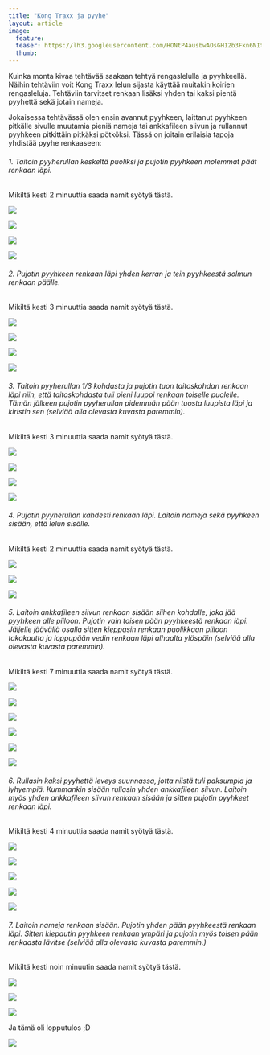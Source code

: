 ```yaml
---
title: "Kong Traxx ja pyyhe"
layout: article
image:
  feature:
  teaser: https://lh3.googleusercontent.com/HONtP4ausbwAOsGH12b3Fkn6NItlkgvv-4hEjTUtvAtCFwohm6Yg4yt44YSkPD7h99PAbBt9pPlo9U-T7-1ZTK30s6VIv-HtGH65XOWlWwiwcE_IxBt45nmPZKPAI5uK98YkxyRqGyBI3THsHNKI9jWvZ8Ejg3xIssETdABSfVujuV93EWu7m3bGHjpgWUR4JzCVaTsMlcfq6ddUw7Q8PYOMOWA0X8KAOqsluMLiP9sD_PxEFurpaSA6pzEZCUdk7HnesOvBy7iCTofoVvdYpu3xGM5UfdubvL7EN8ex-Gef1B_vrKKG0richTv3iucz8lER_pDxmFmYoo2D2MUtDuO2Wm45TKpmkhm-ZviSstAYtTowvgzsDsvFSkb2Il7RUljx0F8ofiiJvtrTtSrJ560NBKIKkJY8XKQNG9qPnmgna-Y2FthFLCS-Gr6Vw_X303eiW_NPvnVB_l490aiDKq4gQT4V6WdWLhCIyfbEYzweaNa10nBaqahcUDgNKMKJWRdeiZNCAqIN88FBFMlWJc1c-dXj5i6Kmhm4-dAF1Oo=w245
  thumb:
---
```


Kuinka monta kivaa tehtävää saakaan tehtyä rengaslelulla ja pyyhkeellä. Näihin tehtäviin voit Kong Traxx lelun sijasta käyttää muitakin koirien rengasleluja. Tehtäviin tarvitset renkaan lisäksi yhden tai kaksi pientä pyyhettä sekä jotain nameja. 

Jokaisessa tehtävässä olen ensin avannut pyyhkeen, laittanut pyyhkeen pitkälle sivulle muutamia pieniä nameja tai ankkafileen siivun ja rullannut pyyhkeen pitkittäin pitkäksi pötköksi. Tässä on joitain erilaisia tapoja yhdistää pyyhe renkaaseen:

###### 1. Taitoin pyyherullan keskeltä puoliksi ja pujotin pyyhkeen molemmat päät renkaan läpi.
Mikiltä kesti 2 minuuttia saada namit syötyä tästä.

[![](https://lh3.googleusercontent.com/484eda689hC3jbNfBDdc5zpmBe8xfhVv3DADGzLARrSRipbfJLHMLE2r7_416k6MjHrpGkkErKRiuWluaGDiEuCcTvCe4-hhwh_GqeQ2VDVXKFYsleOyK8Nzeio7-eeKB3aSIBhYFR4BPGtHYm4kOZHvV6kILFj8C6keNO3AZQ0-wljBHPu6_Y96xWehWBd79PQYD9JvkyM75yZt4CJxg5uHM15nj58HEtBzdokj2_-vrFhJzlN27cAFDRhaP2z6pZ4fpnNQ9TTB-FlgjySgYAq-4_i321cPDMF9M3sfqWRqsbFVAH0dzBywhpmlSxewzqoG9GHfX7m-Rujmehy6FHjff9DpxemVfmCLpNwb0pVQRiG1FedSm0zXmO4z2N8lyEpNy87HFlqK29mjVzoFmrLnA8yO3lG63lFmbUId8Kt6izr5YC_U5QOr8Mv_iV0BIOd1jBl7cqA6N1X8ROZNgX32svbw4bhV68W4YoOKz5IP8sLoFssITT2JnUpIvXOwYRlgoAMvLAh7ruptbq7t8gjxttdvTJEy4xf7z2N42Lc=w800)](https://lh3.googleusercontent.com/484eda689hC3jbNfBDdc5zpmBe8xfhVv3DADGzLARrSRipbfJLHMLE2r7_416k6MjHrpGkkErKRiuWluaGDiEuCcTvCe4-hhwh_GqeQ2VDVXKFYsleOyK8Nzeio7-eeKB3aSIBhYFR4BPGtHYm4kOZHvV6kILFj8C6keNO3AZQ0-wljBHPu6_Y96xWehWBd79PQYD9JvkyM75yZt4CJxg5uHM15nj58HEtBzdokj2_-vrFhJzlN27cAFDRhaP2z6pZ4fpnNQ9TTB-FlgjySgYAq-4_i321cPDMF9M3sfqWRqsbFVAH0dzBywhpmlSxewzqoG9GHfX7m-Rujmehy6FHjff9DpxemVfmCLpNwb0pVQRiG1FedSm0zXmO4z2N8lyEpNy87HFlqK29mjVzoFmrLnA8yO3lG63lFmbUId8Kt6izr5YC_U5QOr8Mv_iV0BIOd1jBl7cqA6N1X8ROZNgX32svbw4bhV68W4YoOKz5IP8sLoFssITT2JnUpIvXOwYRlgoAMvLAh7ruptbq7t8gjxttdvTJEy4xf7z2N42Lc=s0)

[![](https://lh3.googleusercontent.com/2mvB5eCd3yMuKkrq5n1SwzhGQdzVRG030nPb9Rv5lW5yNtSEAImUe9ncaMkvqe_uatq4YBXTeHD1hX6j-xubEAanS_nHHH9AMMHn9zLIA0hf0-hi4JE4kYpMZmIRLq6uN-B5MW-VFAdIkArvGLBGBGBWiDzHMPdECgbS_loWeojlPgukKDqlpHe6WqCpf7BtfyZdp_cbSvtcxB_Tz7ymmODLgAiGPdH6uDRayvhuFgWze34IvxRJ5uNtL-DTp-_8xX5PbRvsoJ1vmcLKNipqakFMjZ2l4Ao0QeigNLA0s80r6WTDmJQVUB3Bm651vA9MJCJe8yq28CBO_RihSWFJxzzmpvJR45eWwqzTvzIxgeERooajZdV5Ot0gACS2OgP-y3H4vczKnOD_ecsiQe3Dlw9ATL67IHa_BQyWLlNSt6wDhCUh00PdqPXkaWSRCPHecGMevIgnui1lidNti3OjRhI4ttelb8R96GsmCJLZh0Momv6aIWZ6ETMwZUbIbSu81eQdRMr2mn9Y6-X_KUT06OcXaNugyaAVfYswgwj8Hpg=w800)](https://lh3.googleusercontent.com/2mvB5eCd3yMuKkrq5n1SwzhGQdzVRG030nPb9Rv5lW5yNtSEAImUe9ncaMkvqe_uatq4YBXTeHD1hX6j-xubEAanS_nHHH9AMMHn9zLIA0hf0-hi4JE4kYpMZmIRLq6uN-B5MW-VFAdIkArvGLBGBGBWiDzHMPdECgbS_loWeojlPgukKDqlpHe6WqCpf7BtfyZdp_cbSvtcxB_Tz7ymmODLgAiGPdH6uDRayvhuFgWze34IvxRJ5uNtL-DTp-_8xX5PbRvsoJ1vmcLKNipqakFMjZ2l4Ao0QeigNLA0s80r6WTDmJQVUB3Bm651vA9MJCJe8yq28CBO_RihSWFJxzzmpvJR45eWwqzTvzIxgeERooajZdV5Ot0gACS2OgP-y3H4vczKnOD_ecsiQe3Dlw9ATL67IHa_BQyWLlNSt6wDhCUh00PdqPXkaWSRCPHecGMevIgnui1lidNti3OjRhI4ttelb8R96GsmCJLZh0Momv6aIWZ6ETMwZUbIbSu81eQdRMr2mn9Y6-X_KUT06OcXaNugyaAVfYswgwj8Hpg=s0)

[![](https://lh3.googleusercontent.com/tifiaUq8q8jXO-x_K3RVrf2PfV-nd8SUuhR7mhNuLwLjGYE-W5DluKT80OQhNk5HHMOklgcIjOV0XojbPPBNO2nFtAZk0ZetA0N-CaptgIzzq_AA_vxATAQNs6JXQ9h4PvbZAvdr_e1tPtVrmINnf2yzstB_dTTdgVrl0yNZoUaDTdosjQkrCF27DsPsX8qdNVGslUh0EPpvHef9s0FS30IGOAYxseWy09TOmtqyRuNhaP7GGr3ZZv7tAmRIMDtqru6uFebaau0scdsn4ThRklUbLe5TtNwdzTuSjP6GiA7hgYzPLsQpAlL-MKiKaClrxpv16lP_mw1Fe2TjmBERrnruSL4nwxDytjKqRuG1ysKm-ayUOWGKBJpsY8kbHCIP-RbTO05Gy-KPD1FnEJnzZbR9sSC_1nAdk7wc5TktkmJ31q5iPKSpwiQ00xXlE-gA__q4nZ7EjQmECeV_JNBLNcI4BfGNp19dp9W5QLEqdEuVhrLxRSb4Og5OF-k7uwpyYkj0afRJNUegIZSfobtrk-lSWqpWMltSS3BRR0NUIxs=w800)](https://lh3.googleusercontent.com/tifiaUq8q8jXO-x_K3RVrf2PfV-nd8SUuhR7mhNuLwLjGYE-W5DluKT80OQhNk5HHMOklgcIjOV0XojbPPBNO2nFtAZk0ZetA0N-CaptgIzzq_AA_vxATAQNs6JXQ9h4PvbZAvdr_e1tPtVrmINnf2yzstB_dTTdgVrl0yNZoUaDTdosjQkrCF27DsPsX8qdNVGslUh0EPpvHef9s0FS30IGOAYxseWy09TOmtqyRuNhaP7GGr3ZZv7tAmRIMDtqru6uFebaau0scdsn4ThRklUbLe5TtNwdzTuSjP6GiA7hgYzPLsQpAlL-MKiKaClrxpv16lP_mw1Fe2TjmBERrnruSL4nwxDytjKqRuG1ysKm-ayUOWGKBJpsY8kbHCIP-RbTO05Gy-KPD1FnEJnzZbR9sSC_1nAdk7wc5TktkmJ31q5iPKSpwiQ00xXlE-gA__q4nZ7EjQmECeV_JNBLNcI4BfGNp19dp9W5QLEqdEuVhrLxRSb4Og5OF-k7uwpyYkj0afRJNUegIZSfobtrk-lSWqpWMltSS3BRR0NUIxs=s0)

[![](https://lh3.googleusercontent.com/3SH40Zw4zjKtljJfUZDQuhrodPN0x_brGuVgsrZ7nMnQLZpsuSmIpsaQsLhBlPGUz8AG9hTFSXzYyVUMsZY2qe_5hFFMiMjsuCl3ufeYgfyXGfCyFHYhUW-uR8d2V7MgMxyIfckhJ9fE9iz_NCeKgKpDURNePtF8PQwDXkZhhTIcRzb49q0VAVNG61nQRyqDfifER0Bwmv9egYZuPSEICHBt0wC-y3rJEh1J3wvlR-IMzLEuPU8QZBN5LJ_oA-rNnb7mbfUfWGc2cISz3RlggXGTwmVVVI4gIfzoLzXIAih7Erb6OAEYvPZboZYT6Z-j5WIMXtQCWHUUAsPIcAxZ88c4SR5piTo7PHRbgs3Rw2z-Rqww8H3e1vUbo4RpcNveaXZILygWxCLTinXEd4x8jxNsDN93ycz91CB-R-LP8sfkc2U9Le15Z7y9Tw_HimNH9SHF7xrOgFthZz6Nd516cDv-dvZN1gYsNsUDJdY1A8whvf1K65pITMi9lflJ-eb9HwIEm45p2-UQthBAhI35TRN9tBJwGdz0BlYvEIXOZuE=w800)](https://lh3.googleusercontent.com/3SH40Zw4zjKtljJfUZDQuhrodPN0x_brGuVgsrZ7nMnQLZpsuSmIpsaQsLhBlPGUz8AG9hTFSXzYyVUMsZY2qe_5hFFMiMjsuCl3ufeYgfyXGfCyFHYhUW-uR8d2V7MgMxyIfckhJ9fE9iz_NCeKgKpDURNePtF8PQwDXkZhhTIcRzb49q0VAVNG61nQRyqDfifER0Bwmv9egYZuPSEICHBt0wC-y3rJEh1J3wvlR-IMzLEuPU8QZBN5LJ_oA-rNnb7mbfUfWGc2cISz3RlggXGTwmVVVI4gIfzoLzXIAih7Erb6OAEYvPZboZYT6Z-j5WIMXtQCWHUUAsPIcAxZ88c4SR5piTo7PHRbgs3Rw2z-Rqww8H3e1vUbo4RpcNveaXZILygWxCLTinXEd4x8jxNsDN93ycz91CB-R-LP8sfkc2U9Le15Z7y9Tw_HimNH9SHF7xrOgFthZz6Nd516cDv-dvZN1gYsNsUDJdY1A8whvf1K65pITMi9lflJ-eb9HwIEm45p2-UQthBAhI35TRN9tBJwGdz0BlYvEIXOZuE=s0)

###### 2. Pujotin pyyhkeen renkaan läpi yhden kerran ja tein pyyhkeestä solmun renkaan päälle.
Mikiltä kesti 3 minuuttia saada namit syötyä tästä.

[![](https://lh3.googleusercontent.com/exUpYYlSJ8yWVaOn9lsuSZkpkaSTDYIfCp7u6qfzxEGcxSF_fGDENTevTCFR2r6CoY08Qo5j7zKwsQy9Gi5DhESnXEQwOel0NSCQx8vmnZfj6iV06FaxA_O-277cYbza9YTSeVLN551ztx-SED0ozufPQkCLKV_cEGJ2L_Q1312JXg9SahskqsKRAvpBCMbT56_0PqcXOlJLlu2XSx55AbBp48HiOOlbSY8dm-_XAO4RSPeQQsI3rz2CC-_Ywi6lBDfKdS_Zft5V0LZa29pUe3zJSpb6oDsBaN3pmi1sXhqBmH0WG1fnrb55foYDPco7d4lJzXNMMYUrJWaftuj8pwUBBE6qXMOhtlg8DEXpCojbU-G1aB9WwU1JKPsg32tjdVHZxT5hI2LYu1qwtPkxhIEQ6NOB-upXkWgyXAb6xJQfdBq4n3N2690givNYLFql6qOqyyDJo5VSyvLiz6DhGAlMBv-gjpJ30CsH6_45V39kCuD0dTjWEWvV1GB3F4idpd3N_SGSR9zkQkXskzshI7oH_QLZSdQCEhuQcCyEeLs=w800)](https://lh3.googleusercontent.com/exUpYYlSJ8yWVaOn9lsuSZkpkaSTDYIfCp7u6qfzxEGcxSF_fGDENTevTCFR2r6CoY08Qo5j7zKwsQy9Gi5DhESnXEQwOel0NSCQx8vmnZfj6iV06FaxA_O-277cYbza9YTSeVLN551ztx-SED0ozufPQkCLKV_cEGJ2L_Q1312JXg9SahskqsKRAvpBCMbT56_0PqcXOlJLlu2XSx55AbBp48HiOOlbSY8dm-_XAO4RSPeQQsI3rz2CC-_Ywi6lBDfKdS_Zft5V0LZa29pUe3zJSpb6oDsBaN3pmi1sXhqBmH0WG1fnrb55foYDPco7d4lJzXNMMYUrJWaftuj8pwUBBE6qXMOhtlg8DEXpCojbU-G1aB9WwU1JKPsg32tjdVHZxT5hI2LYu1qwtPkxhIEQ6NOB-upXkWgyXAb6xJQfdBq4n3N2690givNYLFql6qOqyyDJo5VSyvLiz6DhGAlMBv-gjpJ30CsH6_45V39kCuD0dTjWEWvV1GB3F4idpd3N_SGSR9zkQkXskzshI7oH_QLZSdQCEhuQcCyEeLs=s0)

[![](https://lh3.googleusercontent.com/_fcjjHXyq36NMTyi8FP5GZgXITivxZO9oVVcdxiad7IFaOLMSDy83QNrOYUeyOQVPeoJ4SrGxPMpANpmzUjklDdLkGFK9RqYwf6VVINNteoNHIwvEtuDkjL9Wc6r6RTKlz36-KYJmu1FWwA2MnScbn2CPXBXWc2pceghByqeqEHU7NfCRdivfp2oN5bhnxyzuk5JFgUJXDTfPJtScm6eB43Kzlr9DPE9eQPNjqUtnyrUMUPAna6vfp7s7-lW2GeFcFq9LAf5ZanQOXbl_Ipi-0bsVds4IMJL-5x4xZso-Mk7QhZv5C_XxhukEDKaPVG70gKkHBIdONvVTxWFqJGJsYqwY7PRvWlfoQ_j6TwI6Ay50nqHWdJFxkc68Dllb9VhxS12SM9_i3vbWmIaDSujXvNCKBrVjyaLGP3kOMEPNX2JYuouxzS80bZ3FH0wCO4WN2U7orbaFUh3RORz2wQqnnPSyqTw9FZvMCxX7m61k2Ao3ctsnUqd-9df3AnX8ShUMxvjCwyXvPqE_WRpbFnake52iiGbx5eR_cYJemw-xt0=w800)](https://lh3.googleusercontent.com/_fcjjHXyq36NMTyi8FP5GZgXITivxZO9oVVcdxiad7IFaOLMSDy83QNrOYUeyOQVPeoJ4SrGxPMpANpmzUjklDdLkGFK9RqYwf6VVINNteoNHIwvEtuDkjL9Wc6r6RTKlz36-KYJmu1FWwA2MnScbn2CPXBXWc2pceghByqeqEHU7NfCRdivfp2oN5bhnxyzuk5JFgUJXDTfPJtScm6eB43Kzlr9DPE9eQPNjqUtnyrUMUPAna6vfp7s7-lW2GeFcFq9LAf5ZanQOXbl_Ipi-0bsVds4IMJL-5x4xZso-Mk7QhZv5C_XxhukEDKaPVG70gKkHBIdONvVTxWFqJGJsYqwY7PRvWlfoQ_j6TwI6Ay50nqHWdJFxkc68Dllb9VhxS12SM9_i3vbWmIaDSujXvNCKBrVjyaLGP3kOMEPNX2JYuouxzS80bZ3FH0wCO4WN2U7orbaFUh3RORz2wQqnnPSyqTw9FZvMCxX7m61k2Ao3ctsnUqd-9df3AnX8ShUMxvjCwyXvPqE_WRpbFnake52iiGbx5eR_cYJemw-xt0=s0)

[![](https://lh3.googleusercontent.com/aPeUwlJfp9hoaBjG0gx9Q_krLXu-NNqOPNUnnReGKLAfR1g8hsz-J2OfOn7lQw_Ndz5fSjJsU6LAM0IMnDsV-zlmkaBQcrYQPvHceqHsSDekqijU_DH7Ii7lVI6mnoY291Uc6FlTVc3nidFoBtyUz6tC0SqEKEN9h22E9dkawxgpns-nHpLT8T8R48_MVIiDFSPBnofy6_DVDFD2Ewyg1g8ELT8D3jlG9BVIiXsfEh6QqPK7hrQi3qhTdcw3wJHZQ9SqHptmYHM5HWR5XyqUS_BVsBMqGBeR6BuEDYDzektnJa6l_EI_IDlP7M4RE3X06iGSwJHo_9zjE1m1Qj5Nc0CfMTXQc4jU68K8cogljT9UlJjvb-IxjKdt9wD3OwV2ScMtJIKf1MHXawjzJobFRFq0Dwwnfmm8Fjt6fKjk9K9CHEgDmbr-TJUNsJ5Qa9GsqKdSvkNIAeb51XSbkOjCgIgQiDQot4iYkvQJGLh4fC4pEyR9erkjwH2RIaUetpJ6KTMDGAV-GK839DFOYPB5OCQixAEl53JNUjycUSTCLqU=w800)](https://lh3.googleusercontent.com/aPeUwlJfp9hoaBjG0gx9Q_krLXu-NNqOPNUnnReGKLAfR1g8hsz-J2OfOn7lQw_Ndz5fSjJsU6LAM0IMnDsV-zlmkaBQcrYQPvHceqHsSDekqijU_DH7Ii7lVI6mnoY291Uc6FlTVc3nidFoBtyUz6tC0SqEKEN9h22E9dkawxgpns-nHpLT8T8R48_MVIiDFSPBnofy6_DVDFD2Ewyg1g8ELT8D3jlG9BVIiXsfEh6QqPK7hrQi3qhTdcw3wJHZQ9SqHptmYHM5HWR5XyqUS_BVsBMqGBeR6BuEDYDzektnJa6l_EI_IDlP7M4RE3X06iGSwJHo_9zjE1m1Qj5Nc0CfMTXQc4jU68K8cogljT9UlJjvb-IxjKdt9wD3OwV2ScMtJIKf1MHXawjzJobFRFq0Dwwnfmm8Fjt6fKjk9K9CHEgDmbr-TJUNsJ5Qa9GsqKdSvkNIAeb51XSbkOjCgIgQiDQot4iYkvQJGLh4fC4pEyR9erkjwH2RIaUetpJ6KTMDGAV-GK839DFOYPB5OCQixAEl53JNUjycUSTCLqU=s0)

[![](https://lh3.googleusercontent.com/4nFTxIfuTfOJRExJHKBy6nxwGtDMID-AQz53-sB80wjhvtvYR9Vc1vXNLxWsoUV8HiyFE1T-kGUJ4Ltzu0BD6TFVp8yWcnQaaKzp5SpooakpE0MTmy_hkt23EQKmlSyrC2hG5muis94V7vwHEgyZGYvjYUwWJS6ocDTALbZgXz82fAZ1Ugo1ud6WiBR7lGuU4_o35V_3TNXK9hMND9dohdt45azK2A5IJrN6ir2hdeoWpvaDXMnUQKda4RecjD957ZRXlCxz2jMZV-32rMZnXrXIgjrtSZnPiav6GeiaPU3GPH4Q5vRyOjl4rBdmYMp3rrSzk_0tMqc536H2bz22QnupgvgAL4P-IpZwOlUid7iz-H0Ci2WOwhCfmyniYHBL5EZpN02hUyjgImw7u3mhGxLvHhaLkWL0kkLGk1QtBpIf3vRG6Q34J8CLYz46h0OTYTMaBZODEEsJM8rbxolOrIhFlg3wdEuz7ONVHvjT_W5JEL9UecURuIs_AAubbaEK0uVmEd9MVmhlP42Uelvwqnas_bb40_2F0yPQ_THscF4=w800)](https://lh3.googleusercontent.com/4nFTxIfuTfOJRExJHKBy6nxwGtDMID-AQz53-sB80wjhvtvYR9Vc1vXNLxWsoUV8HiyFE1T-kGUJ4Ltzu0BD6TFVp8yWcnQaaKzp5SpooakpE0MTmy_hkt23EQKmlSyrC2hG5muis94V7vwHEgyZGYvjYUwWJS6ocDTALbZgXz82fAZ1Ugo1ud6WiBR7lGuU4_o35V_3TNXK9hMND9dohdt45azK2A5IJrN6ir2hdeoWpvaDXMnUQKda4RecjD957ZRXlCxz2jMZV-32rMZnXrXIgjrtSZnPiav6GeiaPU3GPH4Q5vRyOjl4rBdmYMp3rrSzk_0tMqc536H2bz22QnupgvgAL4P-IpZwOlUid7iz-H0Ci2WOwhCfmyniYHBL5EZpN02hUyjgImw7u3mhGxLvHhaLkWL0kkLGk1QtBpIf3vRG6Q34J8CLYz46h0OTYTMaBZODEEsJM8rbxolOrIhFlg3wdEuz7ONVHvjT_W5JEL9UecURuIs_AAubbaEK0uVmEd9MVmhlP42Uelvwqnas_bb40_2F0yPQ_THscF4=s0)

###### 3. Taitoin pyyherullan 1/3 kohdasta ja pujotin tuon taitoskohdan renkaan läpi niin, että taitoskohdasta tuli pieni luuppi renkaan toiselle puolelle. Tämän jälkeen pujotin pyyherullan pidemmän pään tuosta luupista läpi ja kiristin sen (selviää alla olevasta kuvasta paremmin).
Mikiltä kesti 3 minuuttia saada namit syötyä tästä.

[![](https://lh3.googleusercontent.com/wRDRlHvP7EUvdl0QxKnXhAK7nL7fbAjWS64pKJFLFCdoAw6Slxmh_kUOCRS8BKxMvO8gZ_i4zIWKlNNz76-QPZBopNjsX732t5Kim6zK4DlFw402uVG_I0RlCZH2SD8MBzxuPYRvVLwCB4tqDtUef0L2-Rj8dGHMsNalNdL4UlZ_-cEU7nBg7i5m6AutPrhGCkNWmgMXUm87msgukpHMojq1DPm1Ui3-X0Xx8XCgvXU1huuq-vPp-KFovdZGiQifZ4ldQHFsohJWstjzzTiF6fNQ1JKI8qAGOyG5WbgO-J7wdI_wFj82uG-Z3sxAKs95ISj591SDtehXoa70tWpNDuKp33HsuX_c6ITqi1DySS80l4cFV4EEy603SSlJFj6hi1RU1-DOoWXwPkqVrKZPj2f7us7AxS1kIm81oQT9-7vl6towp-olcwaVvNqCXier_sFLltXOApYWdpcR9mCSQUWL_VaPPp4OhqI6X59aT1V0FD5pTivFN-lnrKuOPeBoWKLH780ZXZOfAfr8yJcDe_5-nZer1dsoxkdUNEWQ520=w800)](https://lh3.googleusercontent.com/wRDRlHvP7EUvdl0QxKnXhAK7nL7fbAjWS64pKJFLFCdoAw6Slxmh_kUOCRS8BKxMvO8gZ_i4zIWKlNNz76-QPZBopNjsX732t5Kim6zK4DlFw402uVG_I0RlCZH2SD8MBzxuPYRvVLwCB4tqDtUef0L2-Rj8dGHMsNalNdL4UlZ_-cEU7nBg7i5m6AutPrhGCkNWmgMXUm87msgukpHMojq1DPm1Ui3-X0Xx8XCgvXU1huuq-vPp-KFovdZGiQifZ4ldQHFsohJWstjzzTiF6fNQ1JKI8qAGOyG5WbgO-J7wdI_wFj82uG-Z3sxAKs95ISj591SDtehXoa70tWpNDuKp33HsuX_c6ITqi1DySS80l4cFV4EEy603SSlJFj6hi1RU1-DOoWXwPkqVrKZPj2f7us7AxS1kIm81oQT9-7vl6towp-olcwaVvNqCXier_sFLltXOApYWdpcR9mCSQUWL_VaPPp4OhqI6X59aT1V0FD5pTivFN-lnrKuOPeBoWKLH780ZXZOfAfr8yJcDe_5-nZer1dsoxkdUNEWQ520=s0)

[![](https://lh3.googleusercontent.com/Dw3mJ26HbxtS7OdGUByjqdd-BX9Ro51CdbCX-5cW6TM_sM4NDMOUnFfQDAEK7qCMh0yNgI2tOOjpPCOfVvKvN83I0oaO_eFwJOz6MjvzerxRhAxiXyHkGLK5qk-6S8jFFZIJ0EbZVnreNTr8rNSx3wqsRKlwP66WgGftzPTT1-5VK01DF3A1drWli3v0-_yi8R51gMYZw4oIjyUdB1RVsmwI9ZEN8yPJ70wEuF61p-lZbNbShavqQZvIiLHXOXPxIanoBC4M1Z9Vs9OA_fDsbLM6jZNDwD2sBfSXUxnt3SSpyIgj66G3V9nNeDrTRXWAHkfOJvYxLUqaoYqmO4nZKv-dzIS4dcuTZbc4CYHdjYLg9xKpmQ8JyoLs3IlpDYJVMZ5gTCrVdpZQzJ8EKskKy1Q21K0uc48qzt2XCvHbMNDzQ5X_tb3XLPYquBHeLMec7WLUs94pvWHudumqCdkOU46eyhVQYHReMkPsEnkhyUTP2MmQo-yXVWzT1wiHaTvIUJ0DEX2FR2FhHfxhfb811bJcf5SRbrhBaUBJI3QW8bU=w800)](https://lh3.googleusercontent.com/Dw3mJ26HbxtS7OdGUByjqdd-BX9Ro51CdbCX-5cW6TM_sM4NDMOUnFfQDAEK7qCMh0yNgI2tOOjpPCOfVvKvN83I0oaO_eFwJOz6MjvzerxRhAxiXyHkGLK5qk-6S8jFFZIJ0EbZVnreNTr8rNSx3wqsRKlwP66WgGftzPTT1-5VK01DF3A1drWli3v0-_yi8R51gMYZw4oIjyUdB1RVsmwI9ZEN8yPJ70wEuF61p-lZbNbShavqQZvIiLHXOXPxIanoBC4M1Z9Vs9OA_fDsbLM6jZNDwD2sBfSXUxnt3SSpyIgj66G3V9nNeDrTRXWAHkfOJvYxLUqaoYqmO4nZKv-dzIS4dcuTZbc4CYHdjYLg9xKpmQ8JyoLs3IlpDYJVMZ5gTCrVdpZQzJ8EKskKy1Q21K0uc48qzt2XCvHbMNDzQ5X_tb3XLPYquBHeLMec7WLUs94pvWHudumqCdkOU46eyhVQYHReMkPsEnkhyUTP2MmQo-yXVWzT1wiHaTvIUJ0DEX2FR2FhHfxhfb811bJcf5SRbrhBaUBJI3QW8bU=s0)

[![](https://lh3.googleusercontent.com/DwGVq0Flz8eMsgwxvVGli-Ocq8sTyoYOqy5YDM7o60beQabG4ZjTVX3FaRPMjI8ktYOVwSffdihFrTOL8E4KnBxY5OE5lhyJrfvzmJPOyRB0EMQU3ExONxvNOXhGQaI2SlvyI0ujwDSdOMWuY0D3VHiPEGY3GtP0Y-RpC8IH0A32TfMggst8U1aY40w_g9LtETAl0mv2a4YSNhwmO6bM3ZuKJ3YE_kyiH8sbay6UQ-0VsXm2FAuqPNhc2t3lLjTLbp5Q5d17mHuw0r1n_fu7z7FErNEiQXBhX9RiTkdwwFbGB9Azq813Ju6MQaUfLOdD1VZpaRUAQu8r2dHKWEvAzIEKFrnkkSuhIARmIPqtzSfMiatuUO9yH6CUXZPSwQIvrvWwPWd4F_PWMmKiujvKNxMAKXag6rki7vo0Q9sqPfsxbyu_0-oNjjAYEGnubZhUdY4Q89DXX37isG5FciQfBJ36DwoDX5Lg4SxHFV4hRSr2-UGDi3N6y2dF8gR8FjKdAonmFIe37v05w_RQwbxdS31nXZsSr5gzQDbBAVs5VJU=w800)](https://lh3.googleusercontent.com/DwGVq0Flz8eMsgwxvVGli-Ocq8sTyoYOqy5YDM7o60beQabG4ZjTVX3FaRPMjI8ktYOVwSffdihFrTOL8E4KnBxY5OE5lhyJrfvzmJPOyRB0EMQU3ExONxvNOXhGQaI2SlvyI0ujwDSdOMWuY0D3VHiPEGY3GtP0Y-RpC8IH0A32TfMggst8U1aY40w_g9LtETAl0mv2a4YSNhwmO6bM3ZuKJ3YE_kyiH8sbay6UQ-0VsXm2FAuqPNhc2t3lLjTLbp5Q5d17mHuw0r1n_fu7z7FErNEiQXBhX9RiTkdwwFbGB9Azq813Ju6MQaUfLOdD1VZpaRUAQu8r2dHKWEvAzIEKFrnkkSuhIARmIPqtzSfMiatuUO9yH6CUXZPSwQIvrvWwPWd4F_PWMmKiujvKNxMAKXag6rki7vo0Q9sqPfsxbyu_0-oNjjAYEGnubZhUdY4Q89DXX37isG5FciQfBJ36DwoDX5Lg4SxHFV4hRSr2-UGDi3N6y2dF8gR8FjKdAonmFIe37v05w_RQwbxdS31nXZsSr5gzQDbBAVs5VJU=s0)

[![](https://lh3.googleusercontent.com/bAXj7YDSXZnSJoq_N0st5Qk7FeVITOSOhBSQLUTWaQfWIr9u2hWtLP37hBH_vFvCkFe9ZJ5FNx4rFScYCe4YMaZXp--TsF5ilTOE_7xOi3TL0YQpQvODmzGAZ-hCfNiGd7u5too-ox9UFhMTd6zNswWbiLkuVfuYB1KqY71HNy_-sXcDd4ls9dpcccOflYBY6HPRPCsK7BMcY2KMpnwTWwOiz5FWjMC-iWVv-YLKePjdqRzyPYE4oLmNNvg7JxjkXnXMHHP92kwEWezCDqQbotRVF7bOyhH5OElOJ53oj1aSPGreIycu5Ap9Oe1PLUaP-HWMHZRgAYgremQ13lIiqLPE9uTeDuGcDE5mguLZqb31byYtKNlc0osfmhrUvw3DcMc8xB43CeEES_h5s-Ob6NDtgBVS0XNVqBWAUN6Dc9ReKgR5MNU2NFE_LJ-YxXxDjwfhyKzovZiXnj0dNNumOEZvg0gHxcKqZOQx8DJ-geZieHd5ctG00DNDqDjx_4QWE39XR_tCxbypNqWPPlyM6clDmNwHr3JOEZpKj-tNFyw=w800)](https://lh3.googleusercontent.com/bAXj7YDSXZnSJoq_N0st5Qk7FeVITOSOhBSQLUTWaQfWIr9u2hWtLP37hBH_vFvCkFe9ZJ5FNx4rFScYCe4YMaZXp--TsF5ilTOE_7xOi3TL0YQpQvODmzGAZ-hCfNiGd7u5too-ox9UFhMTd6zNswWbiLkuVfuYB1KqY71HNy_-sXcDd4ls9dpcccOflYBY6HPRPCsK7BMcY2KMpnwTWwOiz5FWjMC-iWVv-YLKePjdqRzyPYE4oLmNNvg7JxjkXnXMHHP92kwEWezCDqQbotRVF7bOyhH5OElOJ53oj1aSPGreIycu5Ap9Oe1PLUaP-HWMHZRgAYgremQ13lIiqLPE9uTeDuGcDE5mguLZqb31byYtKNlc0osfmhrUvw3DcMc8xB43CeEES_h5s-Ob6NDtgBVS0XNVqBWAUN6Dc9ReKgR5MNU2NFE_LJ-YxXxDjwfhyKzovZiXnj0dNNumOEZvg0gHxcKqZOQx8DJ-geZieHd5ctG00DNDqDjx_4QWE39XR_tCxbypNqWPPlyM6clDmNwHr3JOEZpKj-tNFyw=s0)

###### 4. Pujotin pyyherullan kahdesti renkaan läpi. Laitoin nameja sekä pyyhkeen sisään, että lelun sisälle.
Mikiltä kesti 2 minuuttia saada namit syötyä tästä.

[![](https://lh3.googleusercontent.com/znYvwX_464DxCDG7_ifpUeYp3nT633BbywKYatNL7JWTUBoALA9bW80UpWxDROkRbbB2_V-Yd4AVfqwof6bS3tDy0dw3uUXBNxgAIocDPala6AVxSrLjdUJ0yZJ_GvWubXWQjGrLksHYxjn6G3rvHdQC8pzL6Fjw4ba5QtPBKSfDfiuaYIkJyFtpwDYZIw1397wk69PjQIfcIKqqU6gg7Roi0xe-TKBVQE7OSNaIEaGbWo4E5XbdYpXqHgPKq8jR0o6g-UIrQ2OplEq1CKb_T9pc4uxpILsLF6AZqCqIixelZRP5cYioDiTIcaSmsL1i_NY50ZtyeMGZus2vesOnTEKJlKohvjpd386bKAnm9dFx7pmccXuZdWIpgDNo2Gw5aLDnz7R_1fCvxTGa9GV2sG0celzCviI2ydWaH5T2ZfMbDRTcni9wFYQsFOJlkz6qy5JU8wzJb9o9IyVu2pkTMzflDEkAqwehexsKboz901fDLDp45_dXPOico0uplezLhNbqGEyNF1Ml5d8wB4UhgBFfjmI4YyMnmAQsOGHjBHI=w800)](https://lh3.googleusercontent.com/znYvwX_464DxCDG7_ifpUeYp3nT633BbywKYatNL7JWTUBoALA9bW80UpWxDROkRbbB2_V-Yd4AVfqwof6bS3tDy0dw3uUXBNxgAIocDPala6AVxSrLjdUJ0yZJ_GvWubXWQjGrLksHYxjn6G3rvHdQC8pzL6Fjw4ba5QtPBKSfDfiuaYIkJyFtpwDYZIw1397wk69PjQIfcIKqqU6gg7Roi0xe-TKBVQE7OSNaIEaGbWo4E5XbdYpXqHgPKq8jR0o6g-UIrQ2OplEq1CKb_T9pc4uxpILsLF6AZqCqIixelZRP5cYioDiTIcaSmsL1i_NY50ZtyeMGZus2vesOnTEKJlKohvjpd386bKAnm9dFx7pmccXuZdWIpgDNo2Gw5aLDnz7R_1fCvxTGa9GV2sG0celzCviI2ydWaH5T2ZfMbDRTcni9wFYQsFOJlkz6qy5JU8wzJb9o9IyVu2pkTMzflDEkAqwehexsKboz901fDLDp45_dXPOico0uplezLhNbqGEyNF1Ml5d8wB4UhgBFfjmI4YyMnmAQsOGHjBHI=s0)

[![](https://lh3.googleusercontent.com/NNN9gDXIkGMwLMysdZ_eUxEojEIOSNwJo52WXxRh6Y0zUdnpxuAQiULJAybwf8sx21_-HRe8KBYdJf203VU13kaDcjxqeFIA4OhDorBPVHAGRYccCUhvTOibqfG8_VzkTGV0lyFnK9_zqBMnezMI_chc-yiMmluT9nbVqc4RZywHRtdsa0H3g51--_HPOxUb215YgSNvrJrdh7i8tDUsQY__Ey5bFcOrTARSX4sk77tVbZ7ZizEo1uQDOUi8cgUw-HHmdLiLMvFe6ifX-G2hpZValw9GJX_2oSQaKftrXKiPIee00vDCwFKrh3WRQkA6hsUN4ylO3CHMXh_dTWjKpfLfUEk7Dt36fLNSg23f1OYeMh_nd-wjJOlmVGJbrsNl09G1chazr87zDIpQFcGxoN9TrHUi-hkmCCs7sefu1fmFm9mLyHvbLX_m9yybSxdgXYTDHFkjXDesm0a53m0yfM-RL76HXRH0CyZulxEx4SGcK-D8pdymq7-3t1689tfxiKTaTyG7FIRR31kagPz3EON-WMSr0A7aDNwdfM0q1HU=w800)](https://lh3.googleusercontent.com/NNN9gDXIkGMwLMysdZ_eUxEojEIOSNwJo52WXxRh6Y0zUdnpxuAQiULJAybwf8sx21_-HRe8KBYdJf203VU13kaDcjxqeFIA4OhDorBPVHAGRYccCUhvTOibqfG8_VzkTGV0lyFnK9_zqBMnezMI_chc-yiMmluT9nbVqc4RZywHRtdsa0H3g51--_HPOxUb215YgSNvrJrdh7i8tDUsQY__Ey5bFcOrTARSX4sk77tVbZ7ZizEo1uQDOUi8cgUw-HHmdLiLMvFe6ifX-G2hpZValw9GJX_2oSQaKftrXKiPIee00vDCwFKrh3WRQkA6hsUN4ylO3CHMXh_dTWjKpfLfUEk7Dt36fLNSg23f1OYeMh_nd-wjJOlmVGJbrsNl09G1chazr87zDIpQFcGxoN9TrHUi-hkmCCs7sefu1fmFm9mLyHvbLX_m9yybSxdgXYTDHFkjXDesm0a53m0yfM-RL76HXRH0CyZulxEx4SGcK-D8pdymq7-3t1689tfxiKTaTyG7FIRR31kagPz3EON-WMSr0A7aDNwdfM0q1HU=s0)

[![](https://lh3.googleusercontent.com/xd-Hlv6FzS1dsbXaT0iFyQNlJtKVduhf-zoVjYycE3oiM2sh3rt5uGzHUOaob5uL-6MLKANmO_gkgFCkgULPaU-RwQcWjPrz4A8ixnxML3DpMi3saAIWr5MNOsvuU7z5kgOjRZsh65xuWNIqgTYVVH5ur8h0ZTrhxBB-AnnSBRYfT_K8721o642AZbZvRR1MGWZbd7fpWF2erxJEJPsjrkp4zOIqaQ13y7OFyQXof2IiYS9Ln2M0Aj7m9tUZpmJEreGXMuGP-iHN6RjJMmCDm4z1PuDQuEwu_yz19m4bmLTe0oZ5sXXngQmwhCKs5SCBlkVKX7c59Rb7Sz1ivcL6nAE87vtBFZsjR3_GvSR3x9LOz1mFIPQ9V9s8RlEMDxooFNQd6Su3EuNG_53ZDXwuOWgbDB8nDdAmQrYgVLZi33pdxg8sDxKkfLAokOnO7PN2NK8lPCCghBAl8KJTllR_VwMxf-RLAeURhaYAgSbu5c1UY_g555tLnVYMkwHHy0zBcdwMz8J09r23fUvWyhQvIoPgH3E97jt04lMxFJbNLPU=w800)](https://lh3.googleusercontent.com/xd-Hlv6FzS1dsbXaT0iFyQNlJtKVduhf-zoVjYycE3oiM2sh3rt5uGzHUOaob5uL-6MLKANmO_gkgFCkgULPaU-RwQcWjPrz4A8ixnxML3DpMi3saAIWr5MNOsvuU7z5kgOjRZsh65xuWNIqgTYVVH5ur8h0ZTrhxBB-AnnSBRYfT_K8721o642AZbZvRR1MGWZbd7fpWF2erxJEJPsjrkp4zOIqaQ13y7OFyQXof2IiYS9Ln2M0Aj7m9tUZpmJEreGXMuGP-iHN6RjJMmCDm4z1PuDQuEwu_yz19m4bmLTe0oZ5sXXngQmwhCKs5SCBlkVKX7c59Rb7Sz1ivcL6nAE87vtBFZsjR3_GvSR3x9LOz1mFIPQ9V9s8RlEMDxooFNQd6Su3EuNG_53ZDXwuOWgbDB8nDdAmQrYgVLZi33pdxg8sDxKkfLAokOnO7PN2NK8lPCCghBAl8KJTllR_VwMxf-RLAeURhaYAgSbu5c1UY_g555tLnVYMkwHHy0zBcdwMz8J09r23fUvWyhQvIoPgH3E97jt04lMxFJbNLPU=s0)

###### 5. Laitoin ankkafileen siivun renkaan sisään siihen kohdalle, joka jää pyyhkeen alle piiloon. Pujotin vain toisen pään pyyhkeestä renkaan läpi. Jäljelle jäävällä osalla sitten kieppasin renkaan puolikkaan piiloon takakautta ja loppupään vedin renkaan läpi alhaalta ylöspäin (selviää alla olevasta kuvasta paremmin).
Mikiltä kesti 7 minuuttia saada namit syötyä tästä.

[![](https://lh3.googleusercontent.com/9S7stPQIa5SUzrmykB3hmdCyUI6Q_2JGYLe7QePVd88YWVQnzKku8Zjd19VPxA6zgTx_lthqn9CMzcQufOS4A-YzQBM_gE55e-P5Pj7oL3iJ7ZRcbYmc_Yy3bXNemj6KPdFpJiPu-zA_e6Pyv48oT_YXdesDsXcm5TpDKBHpgT4uG_fkLZnh2Ax_NM3gL8cZAIp-SwoAV4FIBlqitNuUO_hnHxSiKQUzrsEo2-m2TWo3Gxi_HCgy-CWvts8aME5z4B6SLOweG-s8gBJLRz2h49kzVOnO_yJbhAvceccxLcsJp6Wy48v1cvXZ8dQMjd67eqWq4rWy2Wa_pnTIOI4Oe_8pcck74YhXBZGCi5dTKTyrPS_i36eDjhe7PfbIqDi5bg3l1KdBqfvz5zvG6aLWkPMNj0Xl2lFLvQFhLDkJp26yC7Q-Kzynpvvb_sxDZTFrkAh_sEXoySNTVtJZ0euI-qA6N8b-L9O_8dzKwTo3UPeGe1luk5aLGr2ju4KGAkc80Pw7e3RvZnhsJZhLX9PoAYjUbfkxHGOoGm968g9pIOw=w800)](https://lh3.googleusercontent.com/9S7stPQIa5SUzrmykB3hmdCyUI6Q_2JGYLe7QePVd88YWVQnzKku8Zjd19VPxA6zgTx_lthqn9CMzcQufOS4A-YzQBM_gE55e-P5Pj7oL3iJ7ZRcbYmc_Yy3bXNemj6KPdFpJiPu-zA_e6Pyv48oT_YXdesDsXcm5TpDKBHpgT4uG_fkLZnh2Ax_NM3gL8cZAIp-SwoAV4FIBlqitNuUO_hnHxSiKQUzrsEo2-m2TWo3Gxi_HCgy-CWvts8aME5z4B6SLOweG-s8gBJLRz2h49kzVOnO_yJbhAvceccxLcsJp6Wy48v1cvXZ8dQMjd67eqWq4rWy2Wa_pnTIOI4Oe_8pcck74YhXBZGCi5dTKTyrPS_i36eDjhe7PfbIqDi5bg3l1KdBqfvz5zvG6aLWkPMNj0Xl2lFLvQFhLDkJp26yC7Q-Kzynpvvb_sxDZTFrkAh_sEXoySNTVtJZ0euI-qA6N8b-L9O_8dzKwTo3UPeGe1luk5aLGr2ju4KGAkc80Pw7e3RvZnhsJZhLX9PoAYjUbfkxHGOoGm968g9pIOw=s0)

[![](https://lh3.googleusercontent.com/AUHGzi4FzhgaJ4lGHGDbVTm2MnF-sNwy1E-Kr7TZRTobwP90EWkqhQENv3ewlAVxXTOyb6c4SDA3EQPvqwGSv3cO3nLdB9BhpaKUqoDCt_AGDDWoTzsYxyHD_Y2duWFWsNhLaK5DAGwm1zi-5pLSvG4bfcrO2fguQEF5aOyLrsHJUQ_Ddmps_uw_gJtfbkjgs4cwbPWLkBLaEqVFQnCC4SbI3lYv_M3kB-Maj3kR1kfcq30r5mxRSmznj88eAipSeJsnm_tNo9wK0QIC5a5ghZj4A5ZNpYeYzRYjpgBLli1eXdo73AvZea2CDhXtL0BY-NcV25Ze-Z1_h1vlB7eH_yJgyvIPVJXq1DD26rC51jKZ-iFLWW0ghKFvQknC15_unSPywRB9NRpJ4Hmmm92SDe9QosfweaoBjIDIuIoT2llTkimUMY61aSq1JLBWIbbKTpVXnwezK1NvY5lIAV3zX6uut7ZRIcxK_wO3UbAO-N3twgN9pgSi8aUTNeRJc70t4vwEfyaV6eEYWnQ0396MjNKtyZjTI-LnmPB3R7XEhX0=w800)](https://lh3.googleusercontent.com/AUHGzi4FzhgaJ4lGHGDbVTm2MnF-sNwy1E-Kr7TZRTobwP90EWkqhQENv3ewlAVxXTOyb6c4SDA3EQPvqwGSv3cO3nLdB9BhpaKUqoDCt_AGDDWoTzsYxyHD_Y2duWFWsNhLaK5DAGwm1zi-5pLSvG4bfcrO2fguQEF5aOyLrsHJUQ_Ddmps_uw_gJtfbkjgs4cwbPWLkBLaEqVFQnCC4SbI3lYv_M3kB-Maj3kR1kfcq30r5mxRSmznj88eAipSeJsnm_tNo9wK0QIC5a5ghZj4A5ZNpYeYzRYjpgBLli1eXdo73AvZea2CDhXtL0BY-NcV25Ze-Z1_h1vlB7eH_yJgyvIPVJXq1DD26rC51jKZ-iFLWW0ghKFvQknC15_unSPywRB9NRpJ4Hmmm92SDe9QosfweaoBjIDIuIoT2llTkimUMY61aSq1JLBWIbbKTpVXnwezK1NvY5lIAV3zX6uut7ZRIcxK_wO3UbAO-N3twgN9pgSi8aUTNeRJc70t4vwEfyaV6eEYWnQ0396MjNKtyZjTI-LnmPB3R7XEhX0=s0)

[![](https://lh3.googleusercontent.com/cRz7RfXZBrNQubF_hnT_rPEvKxrLCLHEGRYpsz0xwlos8FJc__5pAkjhgj-ai6njVnGhAfMHkmbrTy6ht0c8Qe3pbIH53hUVbTXtL3B4MwQgM-ul9nzk-T3BsbHE1DHmlxTdPg_TbI9gUfqKRCn1AdSJNdvbtZyPSGfWRK0QNqsKrEloQqOXuykEwriKwyFfOlw6yxm1Bul6LiURzF17KNQ_3JYWjzooZO-bqvGjOT7MTap8F1dZbcQO_MRyMW8_XuRZ4xpjoSxrXE1thIQUOeXrz1ZK4fsQbceKORCU47_1yM0J82uPJoNWk--a9_c-nZ7XfY_A7G37b2cH-7v_53IncCEFGJ9TpTO2gR9gflJx3tsiMUytzVUAuihbL1QEJVdoc5bC9ZwSLiTGU2IGHVsDu0CVH8SC6b7fEcczisOjs5ZS6QzJRxJNvPUE7RkKvkU_sWjSgiEF69zEYOFs0iztI__CVTmfdY3kHH1pPhZywYVqYHrhRqsg5-0vvQgfDfocRmSlCaUt8g-tJiugwFrKxPmXYMtWe5uiMxRfJKU=w800)](https://lh3.googleusercontent.com/cRz7RfXZBrNQubF_hnT_rPEvKxrLCLHEGRYpsz0xwlos8FJc__5pAkjhgj-ai6njVnGhAfMHkmbrTy6ht0c8Qe3pbIH53hUVbTXtL3B4MwQgM-ul9nzk-T3BsbHE1DHmlxTdPg_TbI9gUfqKRCn1AdSJNdvbtZyPSGfWRK0QNqsKrEloQqOXuykEwriKwyFfOlw6yxm1Bul6LiURzF17KNQ_3JYWjzooZO-bqvGjOT7MTap8F1dZbcQO_MRyMW8_XuRZ4xpjoSxrXE1thIQUOeXrz1ZK4fsQbceKORCU47_1yM0J82uPJoNWk--a9_c-nZ7XfY_A7G37b2cH-7v_53IncCEFGJ9TpTO2gR9gflJx3tsiMUytzVUAuihbL1QEJVdoc5bC9ZwSLiTGU2IGHVsDu0CVH8SC6b7fEcczisOjs5ZS6QzJRxJNvPUE7RkKvkU_sWjSgiEF69zEYOFs0iztI__CVTmfdY3kHH1pPhZywYVqYHrhRqsg5-0vvQgfDfocRmSlCaUt8g-tJiugwFrKxPmXYMtWe5uiMxRfJKU=s0)

[![](https://lh3.googleusercontent.com/zlB4RHIBpr4vvRpEHhZDhwVEjC3gY_mXUe0nvG6AUrg6OyUqETPJ62YPjAatXTJ7t8JzIoFTUB51Lsoq3oNHLW6KClo45cninMNDqGuY-1_3hrgI4vJ_J8rmWWvFDi9Xq9CGHcgF2_0cZZ4mzYojeg-eImbmlDl6cOS85-DC1P9xhVqpXJLtyD3LzbZK3Sr-8lt1dd-jJyingT67wIcK0PvIWBF3hIe9JF60up3nbaggySTUuIA6niCL-oaGPma8jB_1adQfUgOClKtHXd7qnW0vLtyvOf0HPtgBMlbmOf975sQ9bgMr-de8SnNqjHG80h3Q26VSMwKNdglgriPBbjZ7kbsseS1Q36eXLNyjOx9Cq4ywBreFj045CUPHHTeecFWQv9vM50lb3kgtmNGcjoWYLfNEiDZL4-aQELn7-7J5ePNCFkEf4ITuNRCPMeam3CjeO7FVtPdpHxg-GmBwzrc7B8wgGw-aCPVXmIuw0lw-xl7-42Zlx44iOQgPHv7SK0LBLueCl2J5xMXZ0KRkyxqKUEKNiuPi38uPu8yIMnQ=w800)](https://lh3.googleusercontent.com/zlB4RHIBpr4vvRpEHhZDhwVEjC3gY_mXUe0nvG6AUrg6OyUqETPJ62YPjAatXTJ7t8JzIoFTUB51Lsoq3oNHLW6KClo45cninMNDqGuY-1_3hrgI4vJ_J8rmWWvFDi9Xq9CGHcgF2_0cZZ4mzYojeg-eImbmlDl6cOS85-DC1P9xhVqpXJLtyD3LzbZK3Sr-8lt1dd-jJyingT67wIcK0PvIWBF3hIe9JF60up3nbaggySTUuIA6niCL-oaGPma8jB_1adQfUgOClKtHXd7qnW0vLtyvOf0HPtgBMlbmOf975sQ9bgMr-de8SnNqjHG80h3Q26VSMwKNdglgriPBbjZ7kbsseS1Q36eXLNyjOx9Cq4ywBreFj045CUPHHTeecFWQv9vM50lb3kgtmNGcjoWYLfNEiDZL4-aQELn7-7J5ePNCFkEf4ITuNRCPMeam3CjeO7FVtPdpHxg-GmBwzrc7B8wgGw-aCPVXmIuw0lw-xl7-42Zlx44iOQgPHv7SK0LBLueCl2J5xMXZ0KRkyxqKUEKNiuPi38uPu8yIMnQ=s0)

[![](https://lh3.googleusercontent.com/j9SVL0XnHBNQIsgv4L5HmqQPJKMfiqStxoh3uJIwlz1Vx-tXAN3dJLxJVqCtjw5XScwhvKx-wUz7gC-h8LQTAoDoFXf-2rmA6z73DLOxcZ9qMFBANYpQ_ieM8pT4SFYUNg0w_jiUirayVi7F_n-wdf2RMv_FcTmfc2ByHIBxGPYWCKpp76oEVPdf6wyF7OgZWWmAlN9JXINSxcoPI1V2vX6_wNTySPl9gNVX9msfq4SYmp6_RZhF7QbT-j8htAon0rvlIF3nnbCBGYRtB6VzwJeHceXWQBdOUHb3Ls7vvZ8KfyClZ-aXhdhFZKjmq0wIV3RoNr1kMJepOqHZPWALc-6Bv4QQAgzmZw_PgnAwz3a9ejiN0-oqIg5aYPbcFBzh8iKYHi79iqUyj8vkhN9igCnFOwuIdqpm87YmB4EB-_HTl0CPe5WNcGY85k89-SfX5Gl2fB8qoXf3hKmJ9iDflasCyrUxToXimwkMLmc9PJ9-NyzUIvEbW24Jtp1EHHdhHsg9ta4PeNSpfVWmLmAEQ38DntfPoo5CXEtqSzR8VQw=w800)](https://lh3.googleusercontent.com/j9SVL0XnHBNQIsgv4L5HmqQPJKMfiqStxoh3uJIwlz1Vx-tXAN3dJLxJVqCtjw5XScwhvKx-wUz7gC-h8LQTAoDoFXf-2rmA6z73DLOxcZ9qMFBANYpQ_ieM8pT4SFYUNg0w_jiUirayVi7F_n-wdf2RMv_FcTmfc2ByHIBxGPYWCKpp76oEVPdf6wyF7OgZWWmAlN9JXINSxcoPI1V2vX6_wNTySPl9gNVX9msfq4SYmp6_RZhF7QbT-j8htAon0rvlIF3nnbCBGYRtB6VzwJeHceXWQBdOUHb3Ls7vvZ8KfyClZ-aXhdhFZKjmq0wIV3RoNr1kMJepOqHZPWALc-6Bv4QQAgzmZw_PgnAwz3a9ejiN0-oqIg5aYPbcFBzh8iKYHi79iqUyj8vkhN9igCnFOwuIdqpm87YmB4EB-_HTl0CPe5WNcGY85k89-SfX5Gl2fB8qoXf3hKmJ9iDflasCyrUxToXimwkMLmc9PJ9-NyzUIvEbW24Jtp1EHHdhHsg9ta4PeNSpfVWmLmAEQ38DntfPoo5CXEtqSzR8VQw=s0)

[![](https://lh3.googleusercontent.com/SNEFZLqUODQfAE3D4Cm7dXLMLXYOJgvzlygxPbE38oxg3wV7MQQAHdq8JQq9SBz9g9INkVsetAqcDSxIqglgjExbunGTGP11Gs_cxEZRtjufniOWgZB9iru0um9Wp8c3bG4swWL9bAEfmzmc9M8FIIDyA3gFXIUHF2NPyuASSJ7YXhnF9L07BDPz9RPO-N7zrkik-IoEOs0qwyFBheV91Vvx-1dtfUC2aJQiJxNf3lgES1U0gSTTi29KCJ9bR-x176NZXLZmz7mHxZQqeAorQACzZOrwgYbevP2eZUAQ8nzZiCkk6ai15pQk-F_QmW48dP25LPjdxoe0Et4ICQjuG-IRv2KVP-5cyOHTPGHtZVBRssYsIscL5A4grY8Y600tMYOPRfwktglcHbJnGK7kf-Hek1i6fJUp3xKMeawASAjN3_ZdU4tN4y4yd8sG7PT2Cq3wWHvTp57mD4dQfPx15HLEUF27iKCUviawD6AgParXs5BzjxcTY4LIwPfRr59f_0c44cTXLe9-LfIgQXOgflWPvMsBqPC-v_OVRxxw5bI=w800)](https://lh3.googleusercontent.com/SNEFZLqUODQfAE3D4Cm7dXLMLXYOJgvzlygxPbE38oxg3wV7MQQAHdq8JQq9SBz9g9INkVsetAqcDSxIqglgjExbunGTGP11Gs_cxEZRtjufniOWgZB9iru0um9Wp8c3bG4swWL9bAEfmzmc9M8FIIDyA3gFXIUHF2NPyuASSJ7YXhnF9L07BDPz9RPO-N7zrkik-IoEOs0qwyFBheV91Vvx-1dtfUC2aJQiJxNf3lgES1U0gSTTi29KCJ9bR-x176NZXLZmz7mHxZQqeAorQACzZOrwgYbevP2eZUAQ8nzZiCkk6ai15pQk-F_QmW48dP25LPjdxoe0Et4ICQjuG-IRv2KVP-5cyOHTPGHtZVBRssYsIscL5A4grY8Y600tMYOPRfwktglcHbJnGK7kf-Hek1i6fJUp3xKMeawASAjN3_ZdU4tN4y4yd8sG7PT2Cq3wWHvTp57mD4dQfPx15HLEUF27iKCUviawD6AgParXs5BzjxcTY4LIwPfRr59f_0c44cTXLe9-LfIgQXOgflWPvMsBqPC-v_OVRxxw5bI=s0)

###### 6. Rullasin kaksi pyyhettä leveys suunnassa, jotta niistä tuli paksumpia ja lyhyempiä. Kummankin sisään rullasin yhden ankkafileen siivun. Laitoin myös yhden ankkafileen siivun renkaan sisään ja sitten pujotin pyyhkeet renkaan läpi.
Mikiltä kesti 4 minuuttia saada namit syötyä tästä.

[![](https://lh3.googleusercontent.com/u9qnN25WrG8bPHljamaQBoziF3IPMpX6fktF7blLEgj0ybLiW4plLZeYmhhG9KyQqngIxxLnYAwgNpML1VNruA_wbAF00tbwjnHgLLrAdGkXSieBmrlRTp3vRJVJ2aSDBn2gFwK0_qJgs7fnP_sy5BMzbcQjcrDPeKKKJBzbCmPazF8oDKeYY9YBTYDYIkXOtpPN7SdK58clO6mV1RxWWqA9RiZjV60we6aWL294y5Aov5e6wmNm_QTfrNs5nC3aEGAF9AQSuvbfWtukjsN-SQQsz1vHu6KntEZp0neV6x9UHMP9l5voKKKHbw6bsUIMwwvzhuZaY-kNiHbmQr2rVuQhQWIzTug7TGuizEfozJqByZxrBynBtA-qlUw69CXhpDmBTbqVF3sbJ8IMgaBeC2hzbHkcTNJ327lfDd6_PYyv9oQB4Khk_6B9YWm59HBxmXRlYU4rsRSs95JaDFg92pkyF-ArFeDJmiwIrfCycMYZrzs8DqpKPJb7w_dkvQFiEF_RjxrbXAWgui8ZEDGFw58t5N8bwvekbGpC2Bz6rVY=w800)](https://lh3.googleusercontent.com/u9qnN25WrG8bPHljamaQBoziF3IPMpX6fktF7blLEgj0ybLiW4plLZeYmhhG9KyQqngIxxLnYAwgNpML1VNruA_wbAF00tbwjnHgLLrAdGkXSieBmrlRTp3vRJVJ2aSDBn2gFwK0_qJgs7fnP_sy5BMzbcQjcrDPeKKKJBzbCmPazF8oDKeYY9YBTYDYIkXOtpPN7SdK58clO6mV1RxWWqA9RiZjV60we6aWL294y5Aov5e6wmNm_QTfrNs5nC3aEGAF9AQSuvbfWtukjsN-SQQsz1vHu6KntEZp0neV6x9UHMP9l5voKKKHbw6bsUIMwwvzhuZaY-kNiHbmQr2rVuQhQWIzTug7TGuizEfozJqByZxrBynBtA-qlUw69CXhpDmBTbqVF3sbJ8IMgaBeC2hzbHkcTNJ327lfDd6_PYyv9oQB4Khk_6B9YWm59HBxmXRlYU4rsRSs95JaDFg92pkyF-ArFeDJmiwIrfCycMYZrzs8DqpKPJb7w_dkvQFiEF_RjxrbXAWgui8ZEDGFw58t5N8bwvekbGpC2Bz6rVY=s0)

[![](https://lh3.googleusercontent.com/WOsF9Vw16Ri-QVA1u4YykxtOZGRh3PI9dDg3Qok_jZnPhTj1ugmZFl5GJsTekbd6-lbxnLEK0axzE-UK72A_teBaCrlSqfZa14yyn2qH_Ic7zsbw1-ghm3RlcC29TS14aJ-OFWfXhtsOAyptYSIqPV9-sRv1p7Y3zQoVmnOasnBLRQPufIjD5As9ZebgO3dfxIyKqQM7n5mMBFVTTqiObOvg64198QwkOC_USIjORpHVKWdlp2P7OPRHC8GO3Ha5UfvQN4jZ-uxdXqCevz2p7-i8sg5uYQURG4d7yAwjhpSetulpK3AO0lWKEF5i9DvIml55iqKs1OGq4esaH2RuMVIjmixK9RJDEkRnaHsQ3-HDgHjzfRkJjXw-lWb5tVuzOgZJbjnkIvq29YqaWbzy26b3prqZ8uYdH4cT80hBT0xBl8CaaGsXNruUjYOJLf5Bt51YNKcddbE3RBCgBdPxC5ivjH4kIJo2pOUMutkHE20rU5bcJ1LEI-EGNEnWf9fhWsIIxI92YPlTMqJ5lkjQMNn6buBWOLNjCVd762h8mDk=w800)](https://lh3.googleusercontent.com/WOsF9Vw16Ri-QVA1u4YykxtOZGRh3PI9dDg3Qok_jZnPhTj1ugmZFl5GJsTekbd6-lbxnLEK0axzE-UK72A_teBaCrlSqfZa14yyn2qH_Ic7zsbw1-ghm3RlcC29TS14aJ-OFWfXhtsOAyptYSIqPV9-sRv1p7Y3zQoVmnOasnBLRQPufIjD5As9ZebgO3dfxIyKqQM7n5mMBFVTTqiObOvg64198QwkOC_USIjORpHVKWdlp2P7OPRHC8GO3Ha5UfvQN4jZ-uxdXqCevz2p7-i8sg5uYQURG4d7yAwjhpSetulpK3AO0lWKEF5i9DvIml55iqKs1OGq4esaH2RuMVIjmixK9RJDEkRnaHsQ3-HDgHjzfRkJjXw-lWb5tVuzOgZJbjnkIvq29YqaWbzy26b3prqZ8uYdH4cT80hBT0xBl8CaaGsXNruUjYOJLf5Bt51YNKcddbE3RBCgBdPxC5ivjH4kIJo2pOUMutkHE20rU5bcJ1LEI-EGNEnWf9fhWsIIxI92YPlTMqJ5lkjQMNn6buBWOLNjCVd762h8mDk=s0)

[![](https://lh3.googleusercontent.com/hK1fM_Yt1qGE9a5oWBLXZsMn_1c5MO5vZCIGIlVkfblKR6HxVQ605o4x9vzO-karc83iLzLWdSnD6xGS6SOR2-LUlhyUBJzJKaXAnSbnnfL6HyIFdlXYqWrErhwjdJ_j4wO4D6YQsgZzmMyam4eDtXLUGeRQhlIfBKOS5nmV1OtWikmjufPXJWS-BM-y-cgOUl0XzIFhs_Kw5xB1mjRgknutBJarH7UCjhjyeQr18g_vufV9GNlmPvGATyJLFc0BnalJOoKta4qUzTaJ7Jj_MEY9bGwkBWfewE62dVZd1u7sTT4j0BAZmgkR2OAYYod3tty5F5LLx80L06XlcYWyzDFUsnWpCA_PrRGWbCNvaGwpzcsDH9doYeKJemQbIEveryS0BTmClCZI7r5KjdRv8VvCGngHo-1lx3TK1N0RZISeY5toeIK4xqey5-YUQnxgIm0zKRAYO8QtkeLv3o5QA1AbxgOcV0B0Vaytj6kQ6lfzPmG37Zq0RIwQsGEQlOhsKodN14yil4AOF2ehgmIg3MhcV2LnlWwZO9OP5kU4vJs=w800)](https://lh3.googleusercontent.com/hK1fM_Yt1qGE9a5oWBLXZsMn_1c5MO5vZCIGIlVkfblKR6HxVQ605o4x9vzO-karc83iLzLWdSnD6xGS6SOR2-LUlhyUBJzJKaXAnSbnnfL6HyIFdlXYqWrErhwjdJ_j4wO4D6YQsgZzmMyam4eDtXLUGeRQhlIfBKOS5nmV1OtWikmjufPXJWS-BM-y-cgOUl0XzIFhs_Kw5xB1mjRgknutBJarH7UCjhjyeQr18g_vufV9GNlmPvGATyJLFc0BnalJOoKta4qUzTaJ7Jj_MEY9bGwkBWfewE62dVZd1u7sTT4j0BAZmgkR2OAYYod3tty5F5LLx80L06XlcYWyzDFUsnWpCA_PrRGWbCNvaGwpzcsDH9doYeKJemQbIEveryS0BTmClCZI7r5KjdRv8VvCGngHo-1lx3TK1N0RZISeY5toeIK4xqey5-YUQnxgIm0zKRAYO8QtkeLv3o5QA1AbxgOcV0B0Vaytj6kQ6lfzPmG37Zq0RIwQsGEQlOhsKodN14yil4AOF2ehgmIg3MhcV2LnlWwZO9OP5kU4vJs=s0)

[![](https://lh3.googleusercontent.com/CGVNQlrsVmas-o0pEFBnZh_K-mr1p4XVdxfPC_0H806Pk29yYtoQmD79e8qchJ2m5Nr5H6TBFKtb-IWO7hZF9gW39hFzPZ8mkH8A2vZrrKb2FUevrbkSLjGADOMMloVR7YtSAO9lgsMgMlY_jXSmLjIGzET4MvAufbbqh0uuaseYyHqE1pGqrBKIELBjNr-i0I4F59ag9vsvsf0cl7Mp-CHghSfaD9pevZXt2X4SIEGCGzvtjzmTW4xafOuaoP--LaXmEg6Bm3TIgHuTmPjAzRsArw2xJjJZagCO85SIZuAxfh6geI7EAmjebl0FRtDHIwFrrbuOYnBAzS_c5jm-wJ_Fr2xGMSFEBq85KiARyV2qFdVNPHAsOjWWefniMp27W1Mv1BXtcZN8kj6j8xkqEmmjcHxsraKrf8TyfNNXLxtmu55mEauynQgxZbatxQ987XzofoV-GgV3anNy2QBSJSvkydljc_QTjlFdUpTcd9jHCu146s9DJqWmG4KFIE-vMGjDK1H7VM3FtIDcOTcmplJAXO6QkQIFl_26eBV-fKY=w800)](https://lh3.googleusercontent.com/CGVNQlrsVmas-o0pEFBnZh_K-mr1p4XVdxfPC_0H806Pk29yYtoQmD79e8qchJ2m5Nr5H6TBFKtb-IWO7hZF9gW39hFzPZ8mkH8A2vZrrKb2FUevrbkSLjGADOMMloVR7YtSAO9lgsMgMlY_jXSmLjIGzET4MvAufbbqh0uuaseYyHqE1pGqrBKIELBjNr-i0I4F59ag9vsvsf0cl7Mp-CHghSfaD9pevZXt2X4SIEGCGzvtjzmTW4xafOuaoP--LaXmEg6Bm3TIgHuTmPjAzRsArw2xJjJZagCO85SIZuAxfh6geI7EAmjebl0FRtDHIwFrrbuOYnBAzS_c5jm-wJ_Fr2xGMSFEBq85KiARyV2qFdVNPHAsOjWWefniMp27W1Mv1BXtcZN8kj6j8xkqEmmjcHxsraKrf8TyfNNXLxtmu55mEauynQgxZbatxQ987XzofoV-GgV3anNy2QBSJSvkydljc_QTjlFdUpTcd9jHCu146s9DJqWmG4KFIE-vMGjDK1H7VM3FtIDcOTcmplJAXO6QkQIFl_26eBV-fKY=s0)

[![](https://lh3.googleusercontent.com/fWr-kmCvp8rLSfNrxsiPUoqf5prLOx_gDy--wf7eSmwA4fhIMbjSvFo7hNkoRLw4XCIpIWWJcatL8VSSZl_Qx7GfdQr_ka586gzjDSRoXN0h1PtODq8EsarPXDDzM-jwJUL8kRyZ4-AMq1mjMsZ0V7W0ccsSr1xX2EXKvcolvI37DLwl_-EXHs38tTGdOrpFUZdkeCkgZK7C7rhBLuNcFZx9LtxaKjzYYVnikApLkZSTnU6f_T9n1SQ4fewHv9zgFEfmEYMi36O-pRt0KTud4ZfSqQvgsBZpacWY6793kSxbjvzcbkFFnHBcjREYGz2sqN7bxP1YIjuxNouIZnKgYqbCcHDQNauTc8BmpYUcbP9_FjHkkzgD7x6jxLTUuZUdweK2dYDth7MbTp3RXenR-62bCQP0JhQ0uEnbiflss8PuOAOvrHlF57dN9xxS1Qtuiab-mhHFO3SZ9RirGsDNZ4Td-Z4vOjqEGo8sWglA2U2NhVO85PH9bMc5qk9jlIu-gIG8gWmJ_NyhWpCroKkNaxxte-UP-4ZkaHT0kIpIMrk=w800)](https://lh3.googleusercontent.com/fWr-kmCvp8rLSfNrxsiPUoqf5prLOx_gDy--wf7eSmwA4fhIMbjSvFo7hNkoRLw4XCIpIWWJcatL8VSSZl_Qx7GfdQr_ka586gzjDSRoXN0h1PtODq8EsarPXDDzM-jwJUL8kRyZ4-AMq1mjMsZ0V7W0ccsSr1xX2EXKvcolvI37DLwl_-EXHs38tTGdOrpFUZdkeCkgZK7C7rhBLuNcFZx9LtxaKjzYYVnikApLkZSTnU6f_T9n1SQ4fewHv9zgFEfmEYMi36O-pRt0KTud4ZfSqQvgsBZpacWY6793kSxbjvzcbkFFnHBcjREYGz2sqN7bxP1YIjuxNouIZnKgYqbCcHDQNauTc8BmpYUcbP9_FjHkkzgD7x6jxLTUuZUdweK2dYDth7MbTp3RXenR-62bCQP0JhQ0uEnbiflss8PuOAOvrHlF57dN9xxS1Qtuiab-mhHFO3SZ9RirGsDNZ4Td-Z4vOjqEGo8sWglA2U2NhVO85PH9bMc5qk9jlIu-gIG8gWmJ_NyhWpCroKkNaxxte-UP-4ZkaHT0kIpIMrk=s0)

###### 7. Laitoin nameja renkaan sisään. Pujotin yhden pään pyyhkeestä renkaan läpi. Sitten kiepautin pyyhkeen renkaan ympäri ja pujotin myös toisen pään renkaasta lävitse (selviää alla olevasta kuvasta paremmin.)
Mikiltä kesti noin minuutin saada namit syötyä tästä.

[![](https://lh3.googleusercontent.com/bcJiEGOyKdSa_GKOb2lh5BwLNtUrz_y0xDJagXZw83MgSu2iMh4IlFo_AqaBAnT2TDCh8bLxwydbxYh1bE0fWh8ZHQ4I6rI832Fj3uA4EliNOUxcZDnn7g2v6HBvGr1cYwfj9tnPyNb27ccSDMz8N7cjJ7T0gB6iwJkCt7RMo-eTdy9ftTBp21LGIo4UYSu-vzLsh_MMS0a-5WzqK8O404vZjVXepz75u_CciiAmcxY1-aaYKd4nu1EEEOL7tVxzGFJIoxDsZ-kIBUu4zfXWqMW90l2iufyJ0cbW0jjUnN-zvV8UMAihvzvDt0ZPWLnLI11LBhwavMGyD3ZWEyA5fitrbWVPdXJ2o7hTcoE7CMpRKUEnb43BxG3DGn5uk5mgR6onoJUB7b_j0fel0wel57y9OokHhE-pKonwiYikfTjElPU39XhPkwAC0B1T6CgLP__x4zJFC12YY4z3-EhdEyU6MZd75fD8hQeoGj93wZwWSju5fQ-86TqBxK-6SvPsj8LEwvdpsepTD2OXPcJoBrF32x4Kqz28FaeZwqYrwvA=w800)](https://lh3.googleusercontent.com/bcJiEGOyKdSa_GKOb2lh5BwLNtUrz_y0xDJagXZw83MgSu2iMh4IlFo_AqaBAnT2TDCh8bLxwydbxYh1bE0fWh8ZHQ4I6rI832Fj3uA4EliNOUxcZDnn7g2v6HBvGr1cYwfj9tnPyNb27ccSDMz8N7cjJ7T0gB6iwJkCt7RMo-eTdy9ftTBp21LGIo4UYSu-vzLsh_MMS0a-5WzqK8O404vZjVXepz75u_CciiAmcxY1-aaYKd4nu1EEEOL7tVxzGFJIoxDsZ-kIBUu4zfXWqMW90l2iufyJ0cbW0jjUnN-zvV8UMAihvzvDt0ZPWLnLI11LBhwavMGyD3ZWEyA5fitrbWVPdXJ2o7hTcoE7CMpRKUEnb43BxG3DGn5uk5mgR6onoJUB7b_j0fel0wel57y9OokHhE-pKonwiYikfTjElPU39XhPkwAC0B1T6CgLP__x4zJFC12YY4z3-EhdEyU6MZd75fD8hQeoGj93wZwWSju5fQ-86TqBxK-6SvPsj8LEwvdpsepTD2OXPcJoBrF32x4Kqz28FaeZwqYrwvA=s0)

[![](https://lh3.googleusercontent.com/kmgsCNuHYoPeuqKkXrccBkLIuyshZHx-LesNLt1kW3DkzLGQbJ7aTn41mRb6bKQZuLUAMTc4yAhzfFAeEIlFsRdbfp_p6nxvMUwwcaN-21zKnAbNBmz3oHj_emySJDN66jftCrOaJcKIkWSzp0Hf9dx2JiqZ7f322tbZ9XJRoE9uUuakXSEYilgq2kb_G6FxEbCjzMe4vBTb-zKmMJm7QlKOoXfJ5sRoQsR_F50jKZHAVBU_D2WNKoNT0Cvz5HAx-R7li6HZQlHqlN2aL8NZkZK_0QtHa95zzo2SCShoAcZLszytY2Q3xgezsoPj9iZ1WQhq-7U8LHMIHCc3lFATNZyjzIC5iQ9mQfz6X3jap5RL3JjLlVd2C6DtUYtyLUxiJf2ye0Y6rSV62ZvGrnPBYK59PTOK-s_fECfI8KWF0MKQ0WOJL9rtfQvKbgKHS2pRC4edMy0gXR_tdiB3kHNXxujHbPKZIcFUvk7YuB9z8EeWNyEYa43zkkcGG3NvVpBx5Q7Cx7_4LFIB6AQv2v1dE2gS38DwZthPnnq-76ouNHo=w800)](https://lh3.googleusercontent.com/kmgsCNuHYoPeuqKkXrccBkLIuyshZHx-LesNLt1kW3DkzLGQbJ7aTn41mRb6bKQZuLUAMTc4yAhzfFAeEIlFsRdbfp_p6nxvMUwwcaN-21zKnAbNBmz3oHj_emySJDN66jftCrOaJcKIkWSzp0Hf9dx2JiqZ7f322tbZ9XJRoE9uUuakXSEYilgq2kb_G6FxEbCjzMe4vBTb-zKmMJm7QlKOoXfJ5sRoQsR_F50jKZHAVBU_D2WNKoNT0Cvz5HAx-R7li6HZQlHqlN2aL8NZkZK_0QtHa95zzo2SCShoAcZLszytY2Q3xgezsoPj9iZ1WQhq-7U8LHMIHCc3lFATNZyjzIC5iQ9mQfz6X3jap5RL3JjLlVd2C6DtUYtyLUxiJf2ye0Y6rSV62ZvGrnPBYK59PTOK-s_fECfI8KWF0MKQ0WOJL9rtfQvKbgKHS2pRC4edMy0gXR_tdiB3kHNXxujHbPKZIcFUvk7YuB9z8EeWNyEYa43zkkcGG3NvVpBx5Q7Cx7_4LFIB6AQv2v1dE2gS38DwZthPnnq-76ouNHo=s0)

[![](https://lh3.googleusercontent.com/3UN37-yOlGLTkcw6uj5KBtFS3RsMturoxhby3eE9ATLnnXB_y5imTvrt8M8WCgUFcafMtakcgzoCMi5EfCWQbJCXUd9qjX2WUELC_B0yvI4_ciwKTHUbZ0IehlHgEVF7T5MGpEP4IFtdtqDbr9cfIH-RxgvUk5qfYxSDirdsP7lZm7CX2qF0nCBPnDWRXfD9T7zT9WVv4gI7y9teunu4coxppSekxqHv_6oF_9R9qwOQKTenPNfxzpkEzd-lmRTvvStTw2bltXogcsUjS_yaC-sr3WHPrpBxyy3yfreWZ_sSTa_7XAKWlQ-0x2a4aqqiWDEuqCu0RHWLjfjqpJ5-vl3pbH8WqicexKK6weKzo2ORU3oM9sAIMhmIfEHfEhxjnedzMN2R3sIa4ziLlJFWjigP8gRpmCwtsTLtvBffXj15X6PcXkyN9ma5J_D4d-D-GVi_lbo9O6h_Ic-hee2XdwYC1IlZv1lYn2DKzzn6t6-1Z_nUFBwYkaYf0Zsf1nFkBLo7-r7bofeGSVrsspTBXwtun06jlHsFE2r5HyhDNpo=w800)](https://lh3.googleusercontent.com/3UN37-yOlGLTkcw6uj5KBtFS3RsMturoxhby3eE9ATLnnXB_y5imTvrt8M8WCgUFcafMtakcgzoCMi5EfCWQbJCXUd9qjX2WUELC_B0yvI4_ciwKTHUbZ0IehlHgEVF7T5MGpEP4IFtdtqDbr9cfIH-RxgvUk5qfYxSDirdsP7lZm7CX2qF0nCBPnDWRXfD9T7zT9WVv4gI7y9teunu4coxppSekxqHv_6oF_9R9qwOQKTenPNfxzpkEzd-lmRTvvStTw2bltXogcsUjS_yaC-sr3WHPrpBxyy3yfreWZ_sSTa_7XAKWlQ-0x2a4aqqiWDEuqCu0RHWLjfjqpJ5-vl3pbH8WqicexKK6weKzo2ORU3oM9sAIMhmIfEHfEhxjnedzMN2R3sIa4ziLlJFWjigP8gRpmCwtsTLtvBffXj15X6PcXkyN9ma5J_D4d-D-GVi_lbo9O6h_Ic-hee2XdwYC1IlZv1lYn2DKzzn6t6-1Z_nUFBwYkaYf0Zsf1nFkBLo7-r7bofeGSVrsspTBXwtun06jlHsFE2r5HyhDNpo=s0)

Ja tämä oli lopputulos ;D

[![](https://lh3.googleusercontent.com/FBPy3OZQS8gFYLjJd0YbMBiYKb7tGY6TnPPJRaiEBN8u3PIbjLDvyeCrseOEeRJgwGMVlhM0_Uw8ARMkkC2sYATvpbwzPFyLSLNDOHyefaSdX5hHCo8A3GfYeMIMZlPdvRhYnXtXUydNzDf0vGzLtd5TrEI3iThjexaEOWjq0pwu1L_wLGTrG2zoVmZyeOB6vjXU4tbD6OhAXuvR3rEZlYrIVCW1s0xNEQwkUj7xQTVbPpeAfPtndgkVlfHfLvmMlm1u-1jS36RwxuemP91y31QFQofMZAFSydS0_SCyiyYQRVh1F1jF4L8_MytEG6Jc6Hd6rmeswtEhnU1u1lvAecUEvxtwPJiHNH7j_e3tAR48cIc_N-OjsMvf3jpx9iWEpFAd9kU5BbK1a5YMfMqsPJgYiqnS6BPRiP31ltDTg994bJWoL06Ji_4-imLqk2mVzZXKi6rZI7CkmC_83Ff0Ty_S4YZE8dChuSCtSzuKoubxZvxl8TULsq8Owqkb57JuGRut87NDujEFkPCBvMRDPdvuNeUNQ8vDnKdyv1oO1qk=w800)](https://lh3.googleusercontent.com/FBPy3OZQS8gFYLjJd0YbMBiYKb7tGY6TnPPJRaiEBN8u3PIbjLDvyeCrseOEeRJgwGMVlhM0_Uw8ARMkkC2sYATvpbwzPFyLSLNDOHyefaSdX5hHCo8A3GfYeMIMZlPdvRhYnXtXUydNzDf0vGzLtd5TrEI3iThjexaEOWjq0pwu1L_wLGTrG2zoVmZyeOB6vjXU4tbD6OhAXuvR3rEZlYrIVCW1s0xNEQwkUj7xQTVbPpeAfPtndgkVlfHfLvmMlm1u-1jS36RwxuemP91y31QFQofMZAFSydS0_SCyiyYQRVh1F1jF4L8_MytEG6Jc6Hd6rmeswtEhnU1u1lvAecUEvxtwPJiHNH7j_e3tAR48cIc_N-OjsMvf3jpx9iWEpFAd9kU5BbK1a5YMfMqsPJgYiqnS6BPRiP31ltDTg994bJWoL06Ji_4-imLqk2mVzZXKi6rZI7CkmC_83Ff0Ty_S4YZE8dChuSCtSzuKoubxZvxl8TULsq8Owqkb57JuGRut87NDujEFkPCBvMRDPdvuNeUNQ8vDnKdyv1oO1qk=s0)
